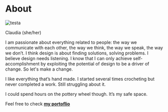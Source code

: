 # About


![testa](https://user-images.githubusercontent.com/115195638/194767779-c3ab4a3f-0506-445a-833b-6b09637862c6.jpg)



Claudia (she/her)


I am passionate about everything related to people: the way we communicate with each other, the way we think, the way we speak, the way we don’t.
I think design is about finding solutions, solving problems. I believe design needs listening.
I know that I can only achieve self-accomplishment by exploiting the potential of design to be a driver of change.
So let's make a change.


I like everything that’s hand made.
I started several times crocheting but never completed a work.
Still struggling about it.

I could spend hours on the pottery wheel though. It’s my safe space.



Feel free to check **[my portoflio](href="scaricabili/portfolio.pdf")**
